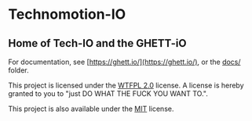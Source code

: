 # Technomotion-IO

## Home of Tech-IO and the GHETT-iO

For documentation, see [https://ghett.io/](https://ghett.io/), or the
[docs/](docs/) folder.

This project is licensed under the [WTFPL 2.0](COPYING) license.  A license
is hereby granted to you to "just DO WHAT THE FUCK YOU WANT TO.".

This project is also available under the [MIT](COPYING) license.
